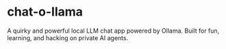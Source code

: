 # chat-o-llama
A quirky and powerful local LLM chat app powered by Ollama. Built for fun, learning, and hacking on private AI agents.
